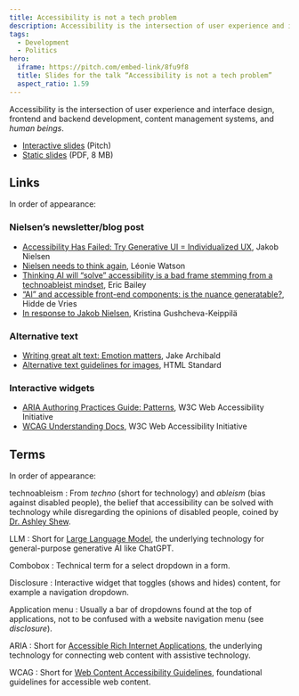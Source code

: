 ```yaml
---
title: Accessibility is not a tech problem
description: Accessibility is the intersection of user experience and interface design, frontend and backend development, content management systems, and human beings.
tags:
  - Development
  - Politics
hero:
  iframe: https://pitch.com/embed-link/8fu9f8
  title: Slides for the talk “Accessibility is not a tech problem”
  aspect_ratio: 1.59
---
```


Accessibility is the intersection of user experience and interface design, frontend and backend development, content management systems, and _human beings_.

- [Interactive slides](https://pitch.com/v/accessibility-is-not-a-tech-problem-8fu9f8) (Pitch)
- [Static slides](/files/accessibility-is-not-a-tech-problem.pdf) (PDF, 8 MB)

## Links

In order of appearance:

### Nielsen’s newsletter/blog post

- [Accessibility Has Failed: Try Generative UI = Individualized UX](https://jakobnielsenphd.substack.com/p/accessibility-generative-ui), Jakob Nielsen
- [Nielsen needs to think again](https://tink.uk/nielsen-needs-to-think-again/), Léonie Watson
- [Thinking AI will “solve” accessibility is a bad frame stemming from a technoableist mindset](https://social.ericwbailey.website/@eric/111172321131231311), Eric Bailey
- [“AI” and accessible front-end components: is the nuance generatable?](https://hidde.blog/ai-for-accessible-components/), Hidde de Vries
- [In response to Jakob Nielsen](https://uxdesign.cc/in-response-to-jakob-nielsen-f5580f429fe5), Kristina Gushcheva-Keippilä

### Alternative text

- [Writing great alt text: Emotion matters](https://jakearchibald.com/2021/great-alt-text/), Jake Archibald
- [Alternative text guidelines for images](https://html.spec.whatwg.org/multipage/images.html#alt), HTML Standard

### Interactive widgets

- [ARIA Authoring Practices Guide: Patterns](https://www.w3.org/WAI/ARIA/apg/patterns/), W3C Web Accessibility Initiative
- [WCAG Understanding Docs](https://www.w3.org/WAI/WCAG22/Understanding/), W3C Web Accessibility Initiative

## Terms

In order of appearance:

technoableism
: From _techno_ (short for technology) and _ableism_ (bias against disabled people), the belief that accessibility can be solved with technology while disregarding the opinions of disabled people, coined by [Dr. Ashley Shew](https://techanddisability.com/).

LLM
: Short for [Large Language Model](https://en.wikipedia.org/wiki/Large_language_model), the underlying technology for general-purpose generative AI like ChatGPT.

Combobox
: Technical term for a select dropdown in a form.

Disclosure
: Interactive widget that toggles (shows and hides) content, for example a navigation dropdown.

Application menu
: Usually a bar of dropdowns found at the top of applications, not to be confused with a website navigation menu (see _disclosure_).

ARIA
: Short for [Accessible Rich Internet Applications](https://www.w3.org/WAI/standards-guidelines/aria/), the underlying technology for connecting web content with assistive technology.

WCAG
: Short for [Web Content Accessibility Guidelines](https://www.w3.org/WAI/standards-guidelines/wcag/), foundational guidelines for accessible web content.
